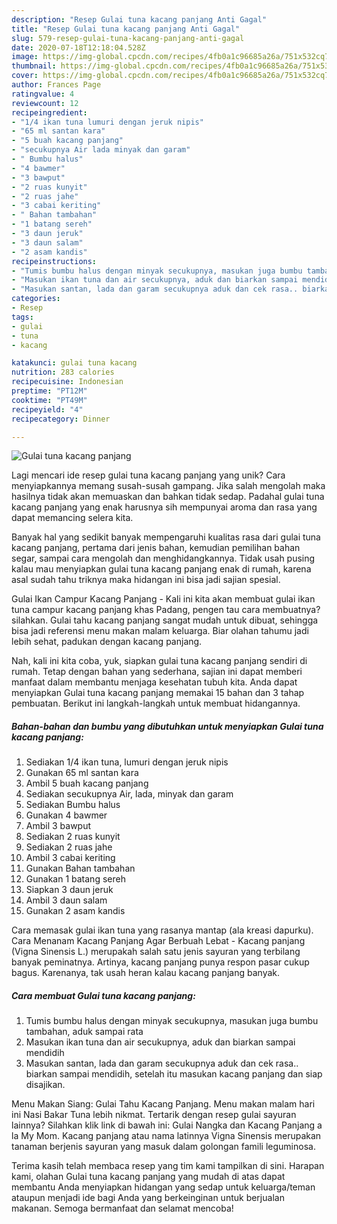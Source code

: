 ```yaml
---
description: "Resep Gulai tuna kacang panjang Anti Gagal"
title: "Resep Gulai tuna kacang panjang Anti Gagal"
slug: 579-resep-gulai-tuna-kacang-panjang-anti-gagal
date: 2020-07-18T12:18:04.528Z
image: https://img-global.cpcdn.com/recipes/4fb0a1c96685a26a/751x532cq70/gulai-tuna-kacang-panjang-foto-resep-utama.jpg
thumbnail: https://img-global.cpcdn.com/recipes/4fb0a1c96685a26a/751x532cq70/gulai-tuna-kacang-panjang-foto-resep-utama.jpg
cover: https://img-global.cpcdn.com/recipes/4fb0a1c96685a26a/751x532cq70/gulai-tuna-kacang-panjang-foto-resep-utama.jpg
author: Frances Page
ratingvalue: 4
reviewcount: 12
recipeingredient:
- "1/4 ikan tuna lumuri dengan jeruk nipis"
- "65 ml santan kara"
- "5 buah kacang panjang"
- "secukupnya Air lada minyak dan garam"
- " Bumbu halus"
- "4 bawmer"
- "3 bawput"
- "2 ruas kunyit"
- "2 ruas jahe"
- "3 cabai keriting"
- " Bahan tambahan"
- "1 batang sereh"
- "3 daun jeruk"
- "3 daun salam"
- "2 asam kandis"
recipeinstructions:
- "Tumis bumbu halus dengan minyak secukupnya, masukan juga bumbu tambahan, aduk sampai rata"
- "Masukan ikan tuna dan air secukupnya, aduk dan biarkan sampai mendidih"
- "Masukan santan, lada dan garam secukupnya aduk dan cek rasa.. biarkan sampai mendidih, setelah itu masukan kacang panjang dan siap disajikan."
categories:
- Resep
tags:
- gulai
- tuna
- kacang

katakunci: gulai tuna kacang 
nutrition: 283 calories
recipecuisine: Indonesian
preptime: "PT12M"
cooktime: "PT49M"
recipeyield: "4"
recipecategory: Dinner

---
```



![Gulai tuna kacang panjang](https://img-global.cpcdn.com/recipes/4fb0a1c96685a26a/751x532cq70/gulai-tuna-kacang-panjang-foto-resep-utama.jpg)

Lagi mencari ide resep gulai tuna kacang panjang yang unik? Cara menyiapkannya memang susah-susah gampang. Jika salah mengolah maka hasilnya tidak akan memuaskan dan bahkan tidak sedap. Padahal gulai tuna kacang panjang yang enak harusnya sih mempunyai aroma dan rasa yang dapat memancing selera kita.

Banyak hal yang sedikit banyak mempengaruhi kualitas rasa dari gulai tuna kacang panjang, pertama dari jenis bahan, kemudian pemilihan bahan segar, sampai cara mengolah dan menghidangkannya. Tidak usah pusing kalau mau menyiapkan gulai tuna kacang panjang enak di rumah, karena asal sudah tahu triknya maka hidangan ini bisa jadi sajian spesial.

Gulai Ikan Campur Kacang Panjang - Kali ini kita akan membuat gulai ikan tuna campur kacang panjang khas Padang, pengen tau cara membuatnya? silahkan. Gulai tahu kacang panjang sangat mudah untuk dibuat, sehingga bisa jadi referensi menu makan malam keluarga. Biar olahan tahumu jadi lebih sehat, padukan dengan kacang panjang.


Nah, kali ini kita coba, yuk, siapkan gulai tuna kacang panjang sendiri di rumah. Tetap dengan bahan yang sederhana, sajian ini dapat memberi manfaat dalam membantu menjaga kesehatan tubuh kita. Anda dapat menyiapkan Gulai tuna kacang panjang memakai 15 bahan dan 3 tahap pembuatan. Berikut ini langkah-langkah untuk membuat hidangannya.

<!--inarticleads1-->

##### Bahan-bahan dan bumbu yang dibutuhkan untuk menyiapkan Gulai tuna kacang panjang:

1. Sediakan 1/4 ikan tuna, lumuri dengan jeruk nipis
1. Gunakan 65 ml santan kara
1. Ambil 5 buah kacang panjang
1. Sediakan secukupnya Air, lada, minyak dan garam
1. Sediakan  Bumbu halus
1. Gunakan 4 bawmer
1. Ambil 3 bawput
1. Sediakan 2 ruas kunyit
1. Sediakan 2 ruas jahe
1. Ambil 3 cabai keriting
1. Gunakan  Bahan tambahan
1. Gunakan 1 batang sereh
1. Siapkan 3 daun jeruk
1. Ambil 3 daun salam
1. Gunakan 2 asam kandis


Cara memasak gulai ikan tuna yang rasanya mantap (ala kreasi dapurku). Cara Menanam Kacang Panjang Agar Berbuah Lebat - Kacang panjang (Vigna Sinensis L.) merupakah salah satu jenis sayuran yang terbilang banyak peminatnya. Artinya, kacang panjang punya respon pasar cukup bagus. Karenanya, tak usah heran kalau kacang panjang banyak. 

<!--inarticleads2-->

##### Cara membuat Gulai tuna kacang panjang:

1. Tumis bumbu halus dengan minyak secukupnya, masukan juga bumbu tambahan, aduk sampai rata
1. Masukan ikan tuna dan air secukupnya, aduk dan biarkan sampai mendidih
1. Masukan santan, lada dan garam secukupnya aduk dan cek rasa.. biarkan sampai mendidih, setelah itu masukan kacang panjang dan siap disajikan.


Menu Makan Siang: Gulai Tahu Kacang Panjang. Menu makan malam hari ini Nasi Bakar Tuna lebih nikmat. Tertarik dengan resep gulai sayuran lainnya? Silahkan klik link di bawah ini: Gulai Nangka dan Kacang Panjang a la My Mom. Kacang panjang atau nama latinnya Vigna Sinensis merupakan tanaman berjenis sayuran yang masuk dalam golongan famili leguminosa. 

Terima kasih telah membaca resep yang tim kami tampilkan di sini. Harapan kami, olahan Gulai tuna kacang panjang yang mudah di atas dapat membantu Anda menyiapkan hidangan yang sedap untuk keluarga/teman ataupun menjadi ide bagi Anda yang berkeinginan untuk berjualan makanan. Semoga bermanfaat dan selamat mencoba!
